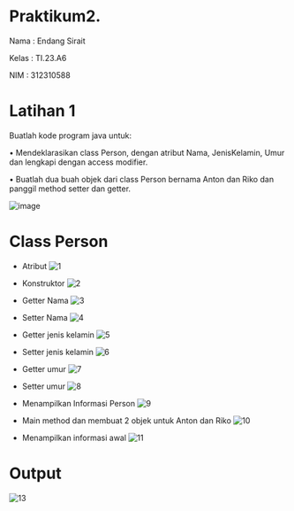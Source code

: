 # Praktikum2.
Nama  : Endang Sirait

Kelas : TI.23.A6

NIM   : 312310588

# Latihan 1
Buatlah kode program java untuk:

• Mendeklarasikan class Person, dengan
atribut Nama, JenisKelamin, Umur dan
lengkapi dengan access modifier.

• Buatlah dua buah objek dari class Person
bernama Anton dan Riko dan panggil
method setter dan getter.

![image](https://github.com/user-attachments/assets/91aa6572-8ba9-46be-bd3f-e45e1e4f68ce)

# Class Person
* Atribut
  ![1](https://github.com/user-attachments/assets/781b28aa-73bf-402b-9795-7d92c133a1d0)

* Konstruktor
  ![2](https://github.com/user-attachments/assets/d827a3ff-431d-436b-9d24-8c504762582f)

* Getter Nama
    ![3](https://github.com/user-attachments/assets/d4ed28b9-30ec-4a92-a81e-678bad5f88bd)

* Setter Nama
      ![4](https://github.com/user-attachments/assets/ab80b623-5ae6-46c5-945a-39318533d848)

* Getter jenis kelamin
  ![5](https://github.com/user-attachments/assets/8abe6382-8d19-42c8-8eec-4241ce1e9cad)

* Setter jenis kelamin
    ![6](https://github.com/user-attachments/assets/64c7d2f8-0a91-4db8-8cf8-a661b4478bea)

* Getter umur
    ![7](https://github.com/user-attachments/assets/f41bf4dc-d616-4324-8a5c-acd59a0ffc56)

* Setter umur
  ![8](https://github.com/user-attachments/assets/e7547148-63d3-4fa4-94d2-8e7bf70e1517)

* Menampilkan Informasi Person
     ![9](https://github.com/user-attachments/assets/7862e400-de78-46da-925a-0f752b52c0f4)

*  Main method dan membuat 2 objek untuk Anton dan Riko
   ![10](https://github.com/user-attachments/assets/ca33b187-fac4-4356-a1ed-1c7a0fbde4e1)

* Menampilkan informasi awal 
   ![11](https://github.com/user-attachments/assets/af472412-50c7-4928-899e-b0d2d9bcf803)

# Output
![13](https://github.com/user-attachments/assets/176b1f39-0bfc-4b7d-8cab-610e572c48f5)







      





